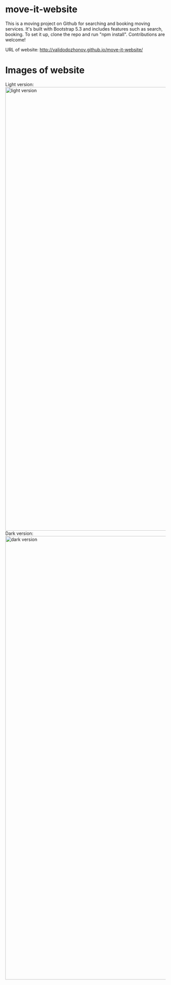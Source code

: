 # move-it-website
This is a moving project on Github for searching and booking moving services. It's built with Bootstrap 5.3 and includes features such as search, booking. To set it up, clone the repo and run "npm install". Contributions are welcome!

URL of website: http://validodozhonov.github.io/move-it-website/

# Images of website
Light version:
<img width="1392" alt="light version" src="https://github.com/ValiDodozhonov/move-it-website/assets/90105866/496745f5-701d-4c2f-8ff1-f2ddff9a63ed">
Dark version:
<img width="1392" alt="dark version" src="https://github.com/ValiDodozhonov/move-it-website/assets/90105866/b7fa133a-b3ce-49d4-88fb-b887efcf9dbc">
